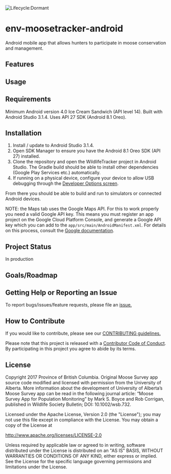 ![Lifecycle:Dormant](https://img.shields.io/badge/Lifecycle-Dormant-ff7f2a)

# env-moosetracker-android

Android mobile app that allows hunters to participate in moose conservation and management.

 ## Features

## Usage

## Requirements
Minimum Android version 4.0 Ice Cream Sandwich (API level 14).
Built with Android Studio 3.1.4. Uses API 27 SDK (Android 8.1 Oreo).

## Installation
1. Install / update to Android Studio 3.1.4.
2. Open SDK Manager to ensure you have the Android 8.1 Oreo SDK (API 27) installed.
3. Clone the repository and open the WildlifeTracker project in Android Studio. The Gradle build should be able to install other dependencies (Google Play Services etc.) automatically.
4. If running on a physical device, configure your device to allow USB debugging through the [Developer Options screen](https://developer.android.com/studio/debug/dev-options).

From there you should be able to build and run to simulators or connected Android devices.

NOTE: the Maps tab uses the Google Maps API. For this to work properly you need a valid Google API key. This means you must register an app project on the Google Cloud Platform Console, and generate a Google API key which you can add to the `app/src/main/AndroidManifest.xml`. For details on this process, consult the [Google documentation](https://developers.google.com/maps/documentation/android-sdk/signup#key).

## Project Status
In production

## Goals/Roadmap


## Getting Help or Reporting an Issue
To report bugs/issues/feature requests, please file an [issue.](https://github.com/bcgov/env-moosetracker-android/issues)

## How to Contribute
If you would like to contribute, please see our [CONTRIBUTING guidelines.](https://github.com/bcgov/env-moosetracker-android/blob/master/CONTRIBUTING.md)

Please note that this project is released with a [Contributor Code of Conduct](https://github.com/bcgov/env-moosetracker-android/blob/master/CODE-OF-CONDUCT.md). By participating in this project you agree to abide by its terms.

## License
Copyright 2017 Province of British Columbia. Original Moose Survey app source code modified and licensed with permission from the University of Alberta. More information about the development of University of Alberta’s Moose Survey app can be read in the following journal article: “Moose Survey App for Population Monitoring” by Mark S. Boyce and Rob Corrigan, published in Wildlife Society Bulletin; DOI: 10.1002/wsb.732.

Licensed under the Apache License, Version 2.0 (the "License");
you may not use this file except in compliance with the License.
You may obtain a copy of the License at 

http://www.apache.org/licenses/LICENSE-2.0

Unless required by applicable law or agreed to in writing, software
distributed under the License is distributed on an "AS IS" BASIS,
WITHOUT WARRANTIES OR CONDITIONS OF ANY KIND, either express or implied.
See the License for the specific language governing permissions and
limitations under the License.
